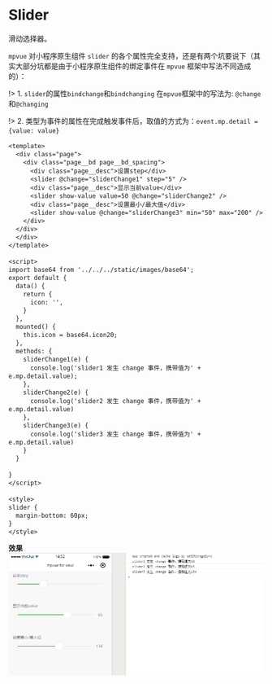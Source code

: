 # Slider
滑动选择器。

`mpvue` 对小程序原生组件 `slider` 的各个属性完全支持，还是有两个坑要说下（其实大部分坑都是由于小程序原生组件的绑定事件在 `mpvue` 框架中写法不同造成的）：

!> 1. `slider`的属性`bindchange`和`bindchanging` 在`mpvue`框架中的写法为: `@change`和`@changing`

!> 2. 类型为事件的属性在完成触发事件后，取值的方式为：`event.mp.detail = {value: value}`

``` vue
<template>
  <div class="page">
    <div class="page__bd page__bd_spacing">
      <div class="page__desc">设置step</div>
      <slider @change="sliderChange1" step="5" />
      <div class="page__desc">显示当前value</div>
      <slider show-value value=50 @change="sliderChange2" />
      <div class="page__desc">设置最小/最大值</div>
      <slider show-value @change="sliderChange3" min="50" max="200" />
    </div>
  </div>
  </div>
</template>

<script>
import base64 from '../../../static/images/base64';
export default {
  data() {
    return {
      icon: '',
    }
  },
  mounted() {
    this.icon = base64.icon20;
  },
  methods: {
    sliderChange1(e) {
      console.log('slider1 发生 change 事件，携带值为' + e.mp.detail.value);
    },
    sliderChange2(e) {
      console.log('slider2 发生 change 事件，携带值为' + e.mp.detail.value)
    },
    sliderChange3(e) {
      console.log('slider3 发生 change 事件，携带值为' + e.mp.detail.value)
    }
  }

}
</script>

<style>
slider {
  margin-bottom: 60px;
}
</style>

```

**效果**
![slider01](_img/slider/slider01.png)
